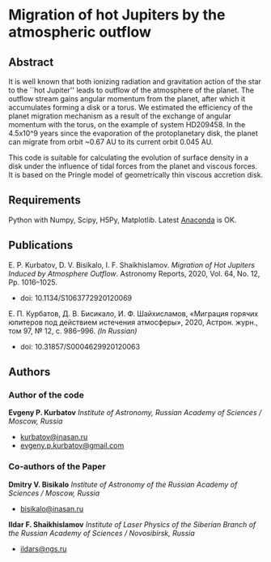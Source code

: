 
# Migration of hot Jupiters by the atmospheric outflow


## Abstract

It is well known that both ionizing radiation and gravitation action of the star to the ``hot Jupiter'' leads to outflow of the atmosphere of the planet. The outflow stream gains angular momentum from the planet, after which it accumulates forming a disk or a torus. We estimated the efficiency of the planet migration mechanism as a result of the exchange of angular momentum with the torus, on the example of system HD209458. In the 4.5x10^9 years since the evaporation of the protoplanetary disk, the planet can migrate from orbit ~0.67 AU to its current orbit 0.045 AU.

This code is suitable for calculating the evolution of surface density in a disk under the influence of tidal forces from the planet and viscous forces. It is based on the Pringle model of geometrically thin viscous accretion disk.


## Requirements

Python with Numpy, Scipy, H5Py, Matplotlib. Latest [Anaconda](https://www.anaconda.com/) is OK.


## Publications

E. P. Kurbatov, D. V. Bisikalo, I. F. Shaikhislamov. _Migration of Hot Jupiters Induced by Atmosphere Outflow_. Astronomy Reports, 2020, Vol. 64, No. 12, Pp. 1016–1025.
- doi: 10.1134/S1063772920120069

Е. П. Курбатов, Д. В. Бисикало, И. Ф. Шайхисламов, «Миграция горячих юпитеров под действием истечения атмосферы», 2020, Астрон. журн., том 97, № 12, с. 986–996. _(In Russian)_
- doi: 10.31857/S0004629920120063


## Authors

### Author of the code

**Evgeny P. Kurbatov** _Institute of Astronomy, Russian Academy of Sciences / Moscow, Russia_
- <kurbatov@inasan.ru>
- <evgeny.p.kurbatov@gmail.com>

### Co-authors of the Paper

**Dmitry V. Bisikalo** _Institute of Astronomy of the Russian Academy of Sciences / Moscow, Russia_
- <bisikalo@inasan.ru>

**Ildar F. Shaikhislamov** _Institute of Laser Physics of the Siberian Branch of the Russian Academy of Sciences / Novosibirsk, Russia_
- <ildars@ngs.ru>
